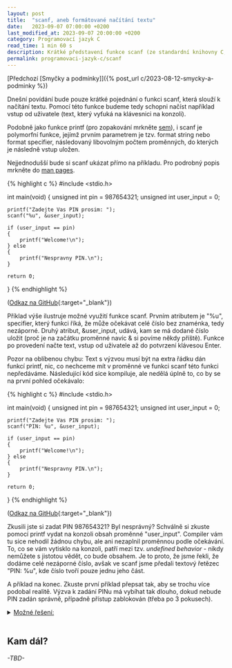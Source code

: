 ```yaml
---
layout: post
title:  "scanf, aneb formátované načítání textu"
date:   2023-09-07 07:00:00 +0200
last_modified_at: 2023-09-07 20:00:00 +0200
category: Programovací jazyk C
read_time: 1 min 60 s
description: Krátké představení funkce scanf (ze standardní knihovny C, stdio.h). Funkce scanf slouží k načítání formátovaného textu ze standardního vstupu programu, stdin.
permalink: programovaci-jazyk-c/scanf
---
```


[Předchozí [Smyčky a podmínky]]({% post_url c/2023-08-12-smycky-a-podminky %})

Dnešní povídání bude pouze krátké pojednání o funkci scanf, která slouží k načítání textu. Pomocí této funkce budeme tedy schopni načíst například vstup od uživatele (text, který vyťuká na klávesnici na konzoli).

Podobně jako funkce printf (pro zopakování mrkněte [sem](https://wild-karoline.github.io/programovaci-jazyk-c/prvni-program-datove-typy-a-printf#funkce-printf)), i scanf je polymorfní funkce, jejímž prvním parametrem je tzv. format string nebo format specifier, následovaný libovolným počtem proměnných, do kterých je následně vstup uložen.

Nejjednodušší bude si scanf ukázat přímo na příkladu. Pro podrobný popis mrkněte do [man pages](https://man7.org/linux/man-pages/man3/scanf.3.html).

{% highlight c %}
#include <stdio.h>

int main(void)
{
    unsigned int pin = 987654321;
    unsigned int user_input = 0;

    printf("Zadejte Vas PIN prosim: ");
    scanf("%u", &user_input);

    if (user_input == pin) 
    {
        printf("Welcome!\n");
    } else 
    {
        printf("Nespravny PIN.\n");
    }

    return 0;
} {% endhighlight %}

([Odkaz na GitHub](https://github.com/wild-karoline/C/blob/main/06-scanf/scanf.c){:target="_blank"})

Příklad výše ilustruje možné využití funkce scanf. Prvním atributem je "%u", specifier, který funkci říká, že může očekávat celé číslo bez znaménka, tedy nezáporné. Druhý atribut, &user_input, udává, kam se má dodané číslo uložit (proč je na začátku proměnné navíc & si povíme někdy příště). Funkce po provedení načte text, vstup od uživatele až do potvrzení klávesou Enter.

Pozor na oblíbenou chybu: Text s výzvou musí být na extra řádku dán funkcí printf, nic, co nechceme mít v proměnné ve funkci scanf této funkci nepředáváme. Následující kód sice kompiluje, ale nedělá úplně to, co by se na první pohled očekávalo:

{% highlight c %}
#include <stdio.h>

int main(void)
{
    unsigned int pin = 987654321;
    unsigned int user_input = 0;

    printf("Zadejte Vas PIN prosim: ");
    scanf("PIN: %u", &user_input);

    if (user_input == pin) 
    {
        printf("Welcome!\n");
    } else 
    {
        printf("Nespravny PIN.\n");
    }

    return 0;
} {% endhighlight %}

([Odkaz na GitHub](https://github.com/wild-karoline/C/blob/main/06-scanf/scanf-wrong.c){:target="_blank"})

Zkusili jste si zadat PIN 987654321? Byl nesprávný? Schválně si zkuste pomocí printf vydat na konzoli obsah proměnné "user_input". Compiler vám tu sice nehodil žádnou chybu, ale ani nezaplnil proměnnou podle očekávání. To, co se vám vytisklo na konzoli, patří mezi tzv. *undefined behavior* - nikdy nemůžete s jistotou vědět, co bude obsahem. Je to proto, že jsme řekli, že dodáme celé nezáporné číslo, avšak ve scanf jsme předali textový řetězec "PIN: %u", kde číslo tvoří pouze jednu jeho část.

A příklad na konec. Zkuste první příklad přepsat tak, aby se trochu více podobal realitě. Výzva k zadání PINu má vybíhat tak dlouho, dokud nebude PIN zadán správně, případně přístup zablokován (třeba po 3 pokusech).

  <details>
    <summary><u>Možné řešení:</u></summary>
    <br />
{% highlight c %}
#include <stdio.h>

int main(void)
{
    unsigned int pin = 9999;
    unsigned int user_input = 0;

    int try = 0;

    do
    {
        printf("Zadejte Vas PIN prosim: ");
        scanf("%u", &user_input);

        if (user_input != pin) 
        {
            printf("Nespravny PIN.\n");
        } 
        try++;
    } while (pin != user_input && try < 3);

    if (try < 3) 
    {
        printf("Vitejte!\n");
    }
    else 
    {
        printf("Pristup zablokovan.\n");
    }
    
    return 0;
} {% endhighlight %}

<a href="https://github.com/wild-karoline/C/blob/main/06-scanf/scanf-example.c" target="_blank">(Odkaz na GitHub)</a>
<br /><br />
  </details>
<br />

## Kam dál?

*\-TBD\-*
